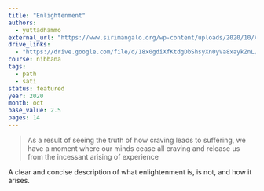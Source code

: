 ```yaml
---
title: "Enlightenment"
authors:
  - yuttadhammo
external_url: "https://www.sirimangalo.org/wp-content/uploads/2020/10/Ask-a-Monk_-Enlightenment.pdf"
drive_links:
  - "https://drive.google.com/file/d/18x0gdiXfKtdgDbShsyXn0yVa8xaykZnL/view?usp=drivesdk"
course: nibbana
tags:
  - path
  - sati
status: featured
year: 2020
month: oct
base_value: 2.5
pages: 14
---
```


> As a result of seeing the truth of how craving leads to suffering, we have a moment where our minds cease all craving and release us from the incessant arising of experience

A clear and concise description of what enlightenment is, is not, and how it arises.
